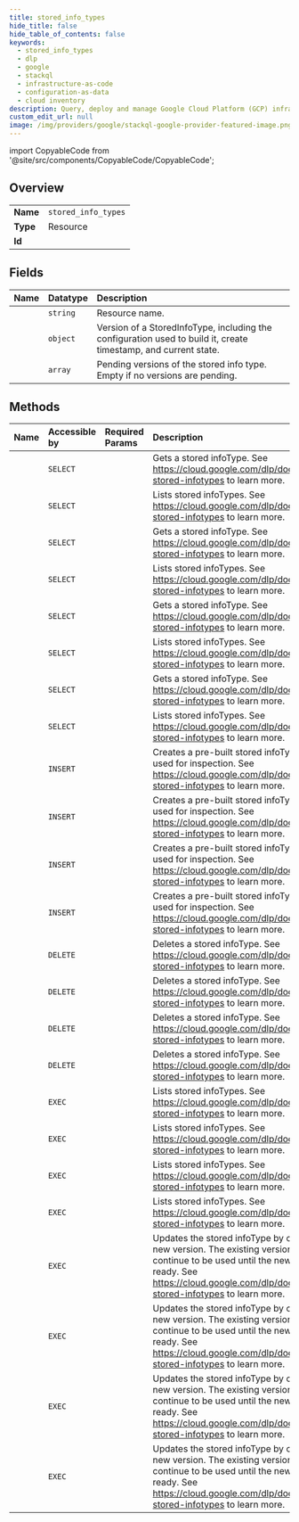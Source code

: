 ```yaml
---
title: stored_info_types
hide_title: false
hide_table_of_contents: false
keywords:
  - stored_info_types
  - dlp
  - google    
  - stackql
  - infrastructure-as-code
  - configuration-as-data
  - cloud inventory
description: Query, deploy and manage Google Cloud Platform (GCP) infrastructure and resources using SQL
custom_edit_url: null
image: /img/providers/google/stackql-google-provider-featured-image.png
---
```


import CopyableCode from '@site/src/components/CopyableCode/CopyableCode';




## Overview
<table><tbody>
<tr><td><b>Name</b></td><td><code>stored_info_types</code></td></tr>
<tr><td><b>Type</b></td><td>Resource</td></tr>
<tr><td><b>Id</b></td><td><CopyableCode code="google.dlp.stored_info_types" /></td></tr>
</tbody></table>

## Fields
| Name | Datatype | Description |
|:-----|:---------|:------------|
| <CopyableCode code="name" /> | `string` | Resource name. |
| <CopyableCode code="currentVersion" /> | `object` | Version of a StoredInfoType, including the configuration used to build it, create timestamp, and current state. |
| <CopyableCode code="pendingVersions" /> | `array` | Pending versions of the stored info type. Empty if no versions are pending. |
## Methods
| Name | Accessible by | Required Params | Description |
|:-----|:--------------|:----------------|:------------|
| <CopyableCode code="organizations_locations_stored_info_types_get" /> | `SELECT` | <CopyableCode code="locationsId, organizationsId, storedInfoTypesId" /> | Gets a stored infoType. See https://cloud.google.com/dlp/docs/creating-stored-infotypes to learn more. |
| <CopyableCode code="organizations_locations_stored_info_types_list" /> | `SELECT` | <CopyableCode code="locationsId, organizationsId" /> | Lists stored infoTypes. See https://cloud.google.com/dlp/docs/creating-stored-infotypes to learn more. |
| <CopyableCode code="organizations_stored_info_types_get" /> | `SELECT` | <CopyableCode code="organizationsId, storedInfoTypesId" /> | Gets a stored infoType. See https://cloud.google.com/dlp/docs/creating-stored-infotypes to learn more. |
| <CopyableCode code="organizations_stored_info_types_list" /> | `SELECT` | <CopyableCode code="organizationsId" /> | Lists stored infoTypes. See https://cloud.google.com/dlp/docs/creating-stored-infotypes to learn more. |
| <CopyableCode code="projects_locations_stored_info_types_get" /> | `SELECT` | <CopyableCode code="locationsId, projectsId, storedInfoTypesId" /> | Gets a stored infoType. See https://cloud.google.com/dlp/docs/creating-stored-infotypes to learn more. |
| <CopyableCode code="projects_locations_stored_info_types_list" /> | `SELECT` | <CopyableCode code="locationsId, projectsId" /> | Lists stored infoTypes. See https://cloud.google.com/dlp/docs/creating-stored-infotypes to learn more. |
| <CopyableCode code="projects_stored_info_types_get" /> | `SELECT` | <CopyableCode code="projectsId, storedInfoTypesId" /> | Gets a stored infoType. See https://cloud.google.com/dlp/docs/creating-stored-infotypes to learn more. |
| <CopyableCode code="projects_stored_info_types_list" /> | `SELECT` | <CopyableCode code="projectsId" /> | Lists stored infoTypes. See https://cloud.google.com/dlp/docs/creating-stored-infotypes to learn more. |
| <CopyableCode code="organizations_locations_stored_info_types_create" /> | `INSERT` | <CopyableCode code="locationsId, organizationsId" /> | Creates a pre-built stored infoType to be used for inspection. See https://cloud.google.com/dlp/docs/creating-stored-infotypes to learn more. |
| <CopyableCode code="organizations_stored_info_types_create" /> | `INSERT` | <CopyableCode code="organizationsId" /> | Creates a pre-built stored infoType to be used for inspection. See https://cloud.google.com/dlp/docs/creating-stored-infotypes to learn more. |
| <CopyableCode code="projects_locations_stored_info_types_create" /> | `INSERT` | <CopyableCode code="locationsId, projectsId" /> | Creates a pre-built stored infoType to be used for inspection. See https://cloud.google.com/dlp/docs/creating-stored-infotypes to learn more. |
| <CopyableCode code="projects_stored_info_types_create" /> | `INSERT` | <CopyableCode code="projectsId" /> | Creates a pre-built stored infoType to be used for inspection. See https://cloud.google.com/dlp/docs/creating-stored-infotypes to learn more. |
| <CopyableCode code="organizations_locations_stored_info_types_delete" /> | `DELETE` | <CopyableCode code="locationsId, organizationsId, storedInfoTypesId" /> | Deletes a stored infoType. See https://cloud.google.com/dlp/docs/creating-stored-infotypes to learn more. |
| <CopyableCode code="organizations_stored_info_types_delete" /> | `DELETE` | <CopyableCode code="organizationsId, storedInfoTypesId" /> | Deletes a stored infoType. See https://cloud.google.com/dlp/docs/creating-stored-infotypes to learn more. |
| <CopyableCode code="projects_locations_stored_info_types_delete" /> | `DELETE` | <CopyableCode code="locationsId, projectsId, storedInfoTypesId" /> | Deletes a stored infoType. See https://cloud.google.com/dlp/docs/creating-stored-infotypes to learn more. |
| <CopyableCode code="projects_stored_info_types_delete" /> | `DELETE` | <CopyableCode code="projectsId, storedInfoTypesId" /> | Deletes a stored infoType. See https://cloud.google.com/dlp/docs/creating-stored-infotypes to learn more. |
| <CopyableCode code="_organizations_locations_stored_info_types_list" /> | `EXEC` | <CopyableCode code="locationsId, organizationsId" /> | Lists stored infoTypes. See https://cloud.google.com/dlp/docs/creating-stored-infotypes to learn more. |
| <CopyableCode code="_organizations_stored_info_types_list" /> | `EXEC` | <CopyableCode code="organizationsId" /> | Lists stored infoTypes. See https://cloud.google.com/dlp/docs/creating-stored-infotypes to learn more. |
| <CopyableCode code="_projects_locations_stored_info_types_list" /> | `EXEC` | <CopyableCode code="locationsId, projectsId" /> | Lists stored infoTypes. See https://cloud.google.com/dlp/docs/creating-stored-infotypes to learn more. |
| <CopyableCode code="_projects_stored_info_types_list" /> | `EXEC` | <CopyableCode code="projectsId" /> | Lists stored infoTypes. See https://cloud.google.com/dlp/docs/creating-stored-infotypes to learn more. |
| <CopyableCode code="organizations_locations_stored_info_types_patch" /> | `EXEC` | <CopyableCode code="locationsId, organizationsId, storedInfoTypesId" /> | Updates the stored infoType by creating a new version. The existing version will continue to be used until the new version is ready. See https://cloud.google.com/dlp/docs/creating-stored-infotypes to learn more. |
| <CopyableCode code="organizations_stored_info_types_patch" /> | `EXEC` | <CopyableCode code="organizationsId, storedInfoTypesId" /> | Updates the stored infoType by creating a new version. The existing version will continue to be used until the new version is ready. See https://cloud.google.com/dlp/docs/creating-stored-infotypes to learn more. |
| <CopyableCode code="projects_locations_stored_info_types_patch" /> | `EXEC` | <CopyableCode code="locationsId, projectsId, storedInfoTypesId" /> | Updates the stored infoType by creating a new version. The existing version will continue to be used until the new version is ready. See https://cloud.google.com/dlp/docs/creating-stored-infotypes to learn more. |
| <CopyableCode code="projects_stored_info_types_patch" /> | `EXEC` | <CopyableCode code="projectsId, storedInfoTypesId" /> | Updates the stored infoType by creating a new version. The existing version will continue to be used until the new version is ready. See https://cloud.google.com/dlp/docs/creating-stored-infotypes to learn more. |
